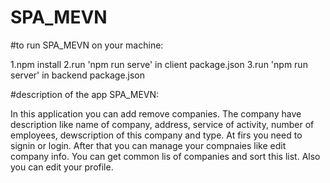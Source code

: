 # SPA_MEVN

#to run SPA_MEVN on your machine:

1.npm install
2.run 'npm run serve' in client package.json
3.run 'npm run server' in backend package.json

#description of the app SPA_MEVN:

In this application you can add remove companies.
The company have description like name of company, 
address, service of activity, number of employees,
dewscription of this company and type.
At firs you need to signin or login. After that you
can manage your compnaies like edit company info.
You can get common lis of companies and sort this list. 
Also you can edit your profile.
